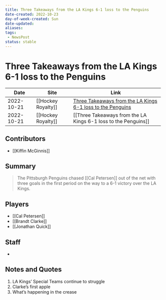 ```yaml
---
title: Three Takeaways from the LA Kings 6-1 loss to the Penguins
date-created: 2022-10-23
day-of-week-created: Sun
date-updated: 
aliases: 
tags:
 - NewsPost
status: stable
---
```


# Three Takeaways from the LA Kings 6-1 loss to the Penguins

| Date       | Site               | Link                                                                                                                                             |
| ---------- | ------------------ | ------------------------------------------------------------------------------------------------------------------------------------------------ |
| 2022-10-21 | [[Hockey Royalty]] | [Three Takeaways from the LA Kings 6-1 loss to the Penguins](https://hockeyroyalty.com/2022/10/21/takeaways-from-la-kings-loss-to-the-penguins/) |
| 2022-10-21 | [[Hockey Royalty]] | [[Three Takeaways from the LA Kings 6-1 loss to the Penguins]]                                                                                   |

## Contributors
- [[Kiffin McGinnis]]


## Summary
> The Pittsburgh Penguins chased [[Cal Petersen]] out of the net with three goals in the first period on the way to a 6-1 victory over the LA Kings.


## Players
- [[Cal Petersen]]
- [[Brandt Clarke]]
- [[Jonathan Quick]]


## Staff
- 


## Notes and Quotes
1) LA Kings’ Special Teams continue to struggle
2) Clarke’s first apple
3) What’s happening in the crease

